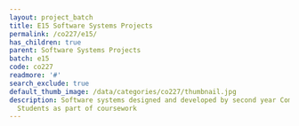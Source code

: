 ```yaml
---
layout: project_batch
title: E15 Software Systems Projects
permalink: /co227/e15/
has_children: true
parent: Software Systems Projects
batch: e15
code: co227
readmore: '#'
search_exclude: true
default_thumb_image: /data/categories/co227/thumbnail.jpg
description: Software systems designed and developed by second year Computer Engineering
  Students as part of coursework
---
```


